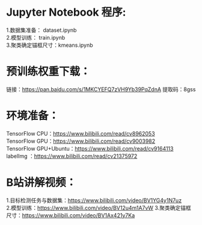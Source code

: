 # Jupyter Notebook 程序:  
1.数据集准备： dataset.ipynb  
2.模型训练： train.ipynb  
3.聚类确定锚框尺寸：kmeans.ipynb  

# 预训练权重下载：
链接：https://pan.baidu.com/s/1MKCYEFQ7zVH9Yb39PqZdnA 提取码：8gss  

# 环境准备：  
TensorFlow CPU：https://www.bilibili.com/read/cv8962053  
TensorFlow GPU：https://www.bilibili.com/read/cv9003982  
TensorFlow GPU+Ubuntu：https://www.bilibili.com/read/cv9164113  
labelImg ：https://www.bilibili.com/read/cv21375972  

# B站讲解视频：  
1.目标检测任务与数据集：https://www.bilibili.com/video/BV1YG4y1N7uz  
2.模型训练：https://www.bilibili.com/video/BV12u4m1A7vW
3.聚类确定锚框尺寸：https://www.bilibili.com/video/BV1Ax421y7Ka  
